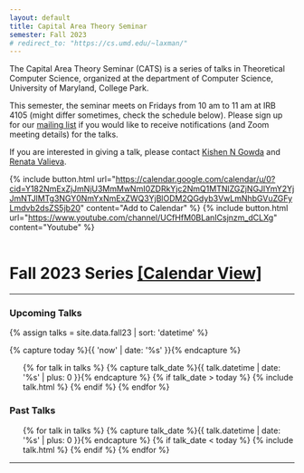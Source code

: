 ```yaml
---
layout: default
title: Capital Area Theory Seminar
semester: Fall 2023
# redirect_to: "https://cs.umd.edu/~laxman/"
---
```


The Capital Area Theory Seminar (CATS) is a series of talks in 
Theoretical Computer Science, organized at the department of Computer 
Science, University of Maryland, College Park. 

<!-- Modify this -->
This semester, the seminar meets on Fridays from 10 am to 11 am at IRB 4105
(might differ sometimes, check the schedule below). 
Please sign up for our [mailing list][theory-local] if you would like to 
receive notifications (and Zoom meeting details) for the talks.

If you are interested in giving a talk, please contact [Kishen N Gowda][kishen]
and [Renata Valieva][renata].
<!--  -->

{% include button.html url="https://calendar.google.com/calendar/u/0?cid=Y182NmExZjJmNjU3MmMwNmI0ZDRkYjc2NmQ1MTNlZGZjNGJlYmY2YjJmNTJlMTg3NGY0NmYxNmExZWQ3YjBlODM2QGdyb3VwLmNhbGVuZGFyLmdvb2dsZS5jb20" content="Add to Calendar" %} {% include button.html url="https://www.youtube.com/channel/UCfHfM0BLanICsjnzm_dCLXg" content="Youtube" %}
<br>
<br>

<!-- Modify this -->
<h1>Fall 2023 Series <span><a href="https://calendar.google.com/calendar/embed?src=c_66a1f2f6572c06b4d4db766d513edfc4bebf6b2f52e1874f46f16a1ed7b0e836%40group.calendar.google.com&ctz=America%2FNew_York">[Calendar View]</a></span></h1>
<!--  -->
<hr/>

### Upcoming Talks
<!-- Modify this -->
{% assign talks = site.data.fall23 | sort: 'datetime' %}
<!--  -->
{% capture today %}{{ 'now' | date: '%s' }}{% endcapture %}

<ul>
{% for talk in talks %}
  {% capture talk_date %}{{ talk.datetime | date: '%s' | plus: 0 }}{% endcapture %}
  {% if talk_date > today %}
      {% include talk.html %}
  {% endif %}
{% endfor %}
</ul>

### Past Talks
<ul>
{% for talk in talks %}
  {% capture talk_date %}{{ talk.datetime | date: '%s' | plus: 0 }}{% endcapture %}
  {% if talk_date < today %}
      {% include talk.html %}
  {% endif %}
{% endfor %}
</ul>

<hr/>

<!-- Modify this -->
[kishen]: https://www.cs.umd.edu/people/kishen19
[renata]: https://www.cs.umd.edu/people/rvalieva
[theory-local]: https://mailman.cs.umd.edu/mailman/listinfo/theory-local
<!--  -->